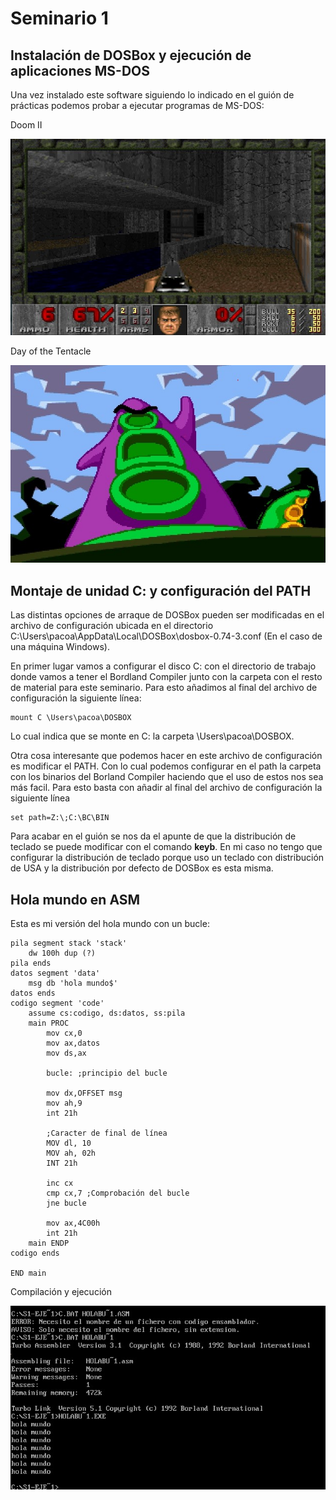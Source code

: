 # Seminario 1
## Instalación de DOSBox y ejecución de aplicaciones MS-DOS
Una vez instalado este software siguiendo lo indicado en el guión de prácticas podemos probar a ejecutar programas de MS-DOS:

Doom II

![Alt text](./img/cap1.jpg?raw=true "Compilación y ejecución")


Day of the Tentacle

![Alt text](./img/cap2.jpg?raw=true "Compilación y ejecución")

## Montaje de unidad C: y configuración del PATH
Las distintas opciones de arraque de DOSBox pueden ser modificadas en el archivo de configuración ubicada en el directorio
C:\Users\pacoa\AppData\Local\DOSBox\dosbox-0.74-3.conf (En el caso de una máquina Windows).

En primer lugar vamos a configurar el disco C: con el directorio de trabajo donde vamos a tener el Bordland Compiler junto con la carpeta con el resto de material para este seminario. Para esto añadimos al final del archivo de configuración la siguiente línea:

    mount C \Users\pacoa\DOSBOX

Lo cual indica que se monte en C: la carpeta \Users\pacoa\DOSBOX.

Otra cosa interesante que podemos hacer en este archivo de configuración es modificar el PATH. Con lo cual podemos configurar en el path la carpeta con los binarios del Borland Compiler haciendo que el uso de estos nos sea más facil. Para esto basta con añadir al final del archivo de configuración la siguiente línea

    set path=Z:\;C:\BC\BIN

Para acabar en el guión se nos da el apunte de que la distribución de teclado se puede modificar con el comando **keyb**. En mi caso no tengo que configurar la distribución de teclado porque uso un teclado con distribución de USA y la distribución por defecto de DOSBox es esta misma.

## Hola mundo en ASM

Esta es mi versión del hola mundo con un bucle:

    pila segment stack 'stack'
        dw 100h dup (?)
    pila ends
    datos segment 'data'
        msg db 'hola mundo$'
    datos ends
    codigo segment 'code'
        assume cs:codigo, ds:datos, ss:pila
        main PROC
            mov cx,0
            mov ax,datos
            mov ds,ax

            bucle: ;principio del bucle

            mov dx,OFFSET msg
            mov ah,9
            int 21h

            ;Caracter de final de línea
            MOV dl, 10
            MOV ah, 02h
            INT 21h

            inc cx 
            cmp cx,7 ;Comprobación del bucle
            jne bucle

            mov ax,4C00h
            int 21h
        main ENDP
    codigo ends

    END main

Compilación y ejecución

![Alt text](./img/cap4.jpg?raw=true "Compilación y ejecución")